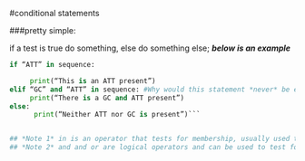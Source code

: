 #conditional statements

###pretty simple:

if a test is true do something, else do something else;
***below is an example***
```python 
if “ATT” in sequence:

     print(“This is an ATT present”)
elif “GC” and “ATT” in sequence: #Why would this statement *never* be evaluated a True?
     print(“There is a GC and ATT present”)	
else:
      print(“Neither ATT nor GC is present”)```


## *Note 1* in is an operator that tests for membership, usually used to test if you are looking for a substring of a string. 
## *Note 2* and and or are logical operators and can be used to test for multiple conditions at once.
